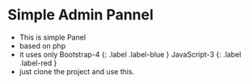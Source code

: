 # Simple Admin Pannel
- This is simple Panel 
- based on php
- it uses only  Bootstrap-4 {: .label .label-blue } JavaScript-3 {: .label .label-red }
- just clone the project and use this.